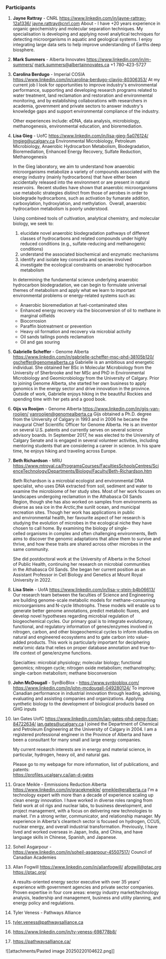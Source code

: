 ### Participants 

1. **Jayne Rattray** - CNRL 
	https://www.linkedin.com/in/jayne-rattray-12a1336/
	jayne.rattray@cnrl.com
	About - I have +20 years experience in organic geochemistry and molecular separation techniques. My specialisation is developing and applying novel analytical techniques for detecting microorganisms in aquatic and geological systems. I enjoy integrating large data sets to help improve understanding of Earths deep biosphere.

2. **Mark Summers** - Alberta Innovates
	https://www.linkedin.com/in/m-summers/
	mark.summers@albertainnovates.ca
	+1 780-423-5727

3. **Carolina Berdugo** - Imperial  COSIA 
	https://www.linkedin.com/in/carolina-berdugo-clavijo-80306353/
	At my current job I look for opportunities to improve industry's environmental performance, supporting and developing research programs related to water treatment, land reclamation and restoration and environmental monitoring, and by establishing collaborations with researchers in academia, government and private sectors to answer industry's knowledge gaps and support environmental compliance of the industry.  
  
	Other experiences include: eDNA, data analysis, microbiology, methanogenesis, environmental education, and bioremediation.

4. **Lisa Gieg** - UofC
	 https://www.linkedin.com/in/lisa-gieg-5a076124/
	 lmgieg@ucalgary.ca
	 Environmental Microbiology, Petroleum Microbiology, Anaerobic Hydrocarbon Metabolism, Biodegradation, Bioremediation, Enhanced Energy Recovery, Sulfate Reduction, Methanogenesis

	In the Gieg laboratory, we aim to understand how anaerobic microorganisms metabolize a variety of compounds associated with the energy industry (mainly hydrocarbons) that have either been accidentally released into the environment or are present in natural reservoirs.  Recent studies have shown that anaerobic microorganisms use metabolic strategies distinct from those of aerobes in order to biodegrade hydrocarbons, such as activation by fumarate addition, carboxylation, hydroxylation, and methylation.  Overall, anaerobic hydrocarbon metabolism is poorly understood.  

	Using combined tools of cultivation, analytical chemistry, and molecular biology, we seek to: 

	1. elucidate novel anaerobic biodegradation pathways of different classes of hydrocarbons and related compounds under highly reduced conditions (e.g., sulfate-reducing and methanogenic conditions)  
	2. understand the associated biochemical and enzymatic mechanisms 
	3. identify and isolate key consortia and species involved 
	4. investigate the ecological constraints on anaerobic hydrocarbon metabolism

	In determining the fundamental science underlying anaerobic hydrocarbon biodegradation, we can begin to formulate universal themes of metabolism and apply what we learn to important environmental problems or energy-related systems such as:

	- Anaerobic bioremediation at fuel-contaminated sites
	- Enhanced energy recovery via the bioconversion of oil to methane in marginal oilfields
	- Biocorrosion
	- Paraffin biotreatment or prevention
	- Heavy oil formation and recovery via microbial activity
	- Oil sands tailings ponds reclamation
	- Oil and gas souring

5. **Gabrielle Scheffer** - Genome Alberta
	https://www.linkedin.com/in/gabrielle-scheffer-msc-phd-38105b120/
	gscheffer@genomealberta.ca
	Gabrielle is an ambitious and energetic individual. She obtained her BSc in Molecular Microbiology from the University of Sherbrooke and her MSc and PhD in Environmental Microbiology and Geomicrobiology from the University of Calgary. Prior to joining Genome Alberta, she started her own business to apply genomics in the energy sector and drive innovation in the province. Outside of work, Gabrielle enjoys hiking in the beautiful Rockies and spending time with her pets and a good book.

6. **Gijs va Rooijen** - Genome Alberta
	https://www.linkedin.com/in/gijs-van-rooijen/
	vanrooijen@genomealberta.ca
	Gijs obtained a Ph.D. degree from the University of Calgary in 1993 and in 2006 he became the inaugural Chief Scientific Officer for Genome Alberta. He is an inventor on several U.S. patents and currently serves on several science advisory boards. In September 2017, he was elected to the University of Calgary Senate and is engaged in several volunteer activities, including mentoring students that are considering a career in science. In his spare time, he enjoys hiking and traveling across Europe.

7. **Beth Richardson** - MRU
	https://www.mtroyal.ca/ProgramsCourses/FacultiesSchoolsCentres/ScienceTechnology/Departments/Biology/Faculty/Beth-Richardson.htm

	Beth Richardson is a microbial ecologist and environmental DNA specialist, who uses DNA extracted from soil, sediment and water to examine the microbiome of her study sites. Most of her work focuses on landscapes undergoing reclamation in the Athabasca Oil Sands Region, though she has also worked on samples from environments as diverse as sea ice in the Arctic,the sunlit ocean, and municipal recreation sites. Though her work has applications in public and environmental health, her favourite aspect of her research is studying the evolution of microbes in the ecological niche they have chosen to call home. By examining the biology of single-celled organisms in complex and often challenging environments, Beth aims to discover the genomic adaptations that allow them to survive and thrive, and how these traits are shared across other microbes in the same community.

	She did postdoctoral work at the University of Alberta in the School of Public Health, continuing her research on microbial communities in the Athabasca Oil Sands. She began her current position as an Assistant Professor in Cell Biology and Genetics at Mount Royal University in 2022.

8. **Lisa Stein** - UofA
	https://www.linkedin.com/in/lisa-y-stein-b4b06613/
	Our research team between the faculties of Science and Engineering are building genome-scale metabolic models for methane-consuming microorganisms and N-cycle lithotrophs. These models will enable us to generate better genome annotations, predict metabolic fluxes, and develop novel hypotheses regarding microbial regulation of biogeochemical cycles. Our primary goal is to integrate evolutionary, functional, and regulatory information of genes/enzymes involved in nitrogen, carbon, and other biogeochemical cycles to inform studies on natural and engineered ecosystems and to gate carbon into value-added products. This work is particularly important for deciphering meta'omic data that relies on proper database annotation and true-to-life context of gene/enzyme functions.  
  
	Specialties: microbial physiology; molecular biology; functional genomics; nitrogen cycle; nitrogen oxide metabolism; methanotrophy; single-carbon metabolism; methane bioconversion

9. **John McDougall** - SynBioBlox - https://www.synbioblox.com/ 
	https://www.linkedin.com/in/john-mcdougall-049280124/
	To improve Canadian performance in industrial innovation through leading, advising, evaluating and assisting companies and organizations.
	Applying synthetic biology to the development of biological products based on GHG inputs


10. Ian Gates UofC
	https://www.linkedin.com/in/ian-gates-phd-peng-fcae-84722634/
	ian.gates@ucalgary.ca
	I joined the Department of Chemical and Petroleum Engineering at the University of Calgary in 2004. I am a registered professional engineer in the Province of Alberta and have been a consultant for many small and large energy companies.  
  
	My current research interests are in energy and material science, in particular, hydrogen, heavy oil, and natural gas.  
  
	Please go to my webpage for more information, list of publications, and patents:  
https://profiles.ucalgary.ca/ian-d-gates


11. Grace Meikle - Emmissions Reduction Alberta
	https://www.linkedin.com/in/gracekmeikle/
	gmeikle@eralberta.ca
	I'm a technology expert with more than a decade of experience scaling up clean energy innovation. I have worked in diverse roles ranging from field work at oil rigs and nuclear labs, to business development, and project management, with a focus on delivering new technologies to market. I'm a strong writer, communicator, and relationship manager. My experience in Alberta's cleantech sector is focused on hydrogen, CCUS, nuclear energy, and overall industrial transformation. Previously, I have lived and worked overseas in Japan, India, and China, and have language skills in Chinese, Spanish, and Japanese.

12. Soheil Asgarpour -  
	 https://www.linkedin.com/in/soheil-asgarpour-45507517/
	 Council of Canadian Academies

13. Allan Fogwill 
	https://www.linkedin.com/in/allanfogwill/
	afogwill@ptac.org
	https://ptac.org/

	A results-oriented energy sector executive with over 35 years’ experience with government agencies and private sector companies. Proven expertise in four core areas: energy industry market/technology analysis, leadership and management, business and utility planning, and energy policy and regulations.
	
14. Tyler Veness - Pathways Alliance
15. tyler.veness@pathwaysalliance.ca
16. https://www.linkedin.com/in/ty-veness-698778b8/
17. https://pathwaysalliance.ca/



![[attachments/Pasted image 20250220104622.png]]



